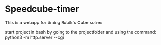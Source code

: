 # Speedcube-timer
This is a webapp for timing Rubik's Cube solves

start project in bash by going to the projectfolder and using the command: python3 -m http.server --cgi
